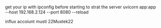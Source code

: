 get your ip with ipconfig before starting
to strat the server 
uvicorn app:app --host 192.168.2.124 --port 8080 --reload


influx accoiunt 
musti
22Mustek22